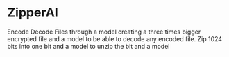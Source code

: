 # ZipperAI
Encode Decode Files through a model creating a three times bigger encrypted file and a model to be able to decode any encoded file.
Zip 1024 bits into one bit and a model to unzip the bit and a model
